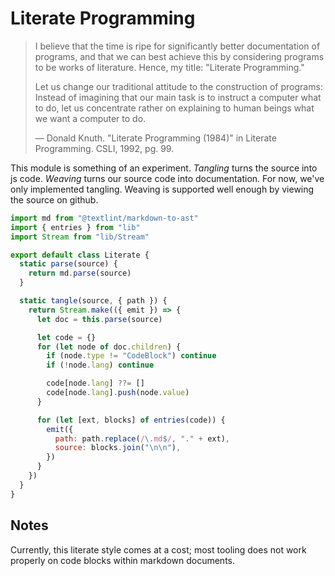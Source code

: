 # Literate Programming

> I believe that the time is ripe for significantly better documentation of
> programs, and that we can best achieve this by considering programs to be
> works of literature. Hence, my title: "Literate Programming."
>
> Let us change our traditional attitude to the construction of programs:
> Instead of imagining that our main task is to instruct a computer what to do,
> let us concentrate rather on explaining to human beings what we want a
> computer to do.
>
> — Donald Knuth. "Literate Programming (1984)" in Literate Programming. CSLI,
> 1992, pg. 99.

This module is something of an experiment. _Tangling_ turns the source into js
code. _Weaving_ turns our source code into documentation. For now, we've only
implemented tangling. Weaving is supported well enough by viewing the source on
github.

```mjs
import md from "@textlint/markdown-to-ast"
import { entries } from "lib"
import Stream from "lib/Stream"

export default class Literate {
  static parse(source) {
    return md.parse(source)
  }

  static tangle(source, { path }) {
    return Stream.make(({ emit }) => {
      let doc = this.parse(source)

      let code = {}
      for (let node of doc.children) {
        if (node.type != "CodeBlock") continue
        if (!node.lang) continue

        code[node.lang] ??= []
        code[node.lang].push(node.value)
      }

      for (let [ext, blocks] of entries(code)) {
        emit({
          path: path.replace(/\.md$/, "." + ext),
          source: blocks.join("\n\n"),
        })
      }
    })
  }
}
```

## Notes

Currently, this literate style comes at a cost; most tooling does not work
properly on code blocks within markdown documents.
